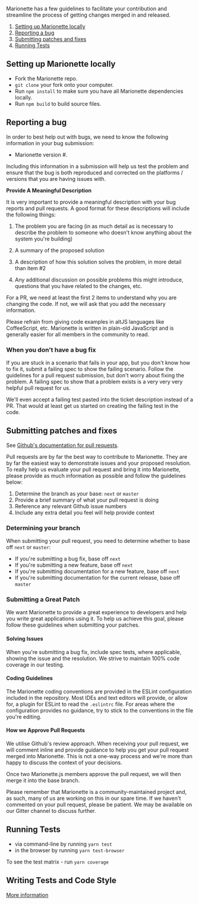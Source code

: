 Marionette has a few guidelines to facilitate your contribution and streamline
the process of getting changes merged in and released.

1. [Setting up Marionette locally](#setting-up-marionette-locally)
2. [Reporting a bug](#reporting-a-bug)
3. [Submitting patches and fixes](#submitting-patches-and-fixes)
4. [Running Tests](#running-tests)


## Setting up Marionette locally

* Fork the Marionette repo.
* `git clone` your fork onto your computer.
* Run `npm install` to make sure you have all Marionette dependencies locally.
* Run `npm build` to build source files.

## Reporting a bug

In order to best help out with bugs, we need to know the following information
in your bug submission:

* Marionette version #.

Including this information in a submission will help us test the problem and
ensure that the bug is both reproduced and corrected on the platforms /
versions that you are having issues with.

<a name="format-desc"></a>**Provide A Meaningful Description**

It is very important to provide a meaningful description with your bug reports
and pull requests. A good format for these descriptions will include the
following things:

1. The problem you are facing (in as much detail as is necessary to describe
the problem to someone who doesn't know anything about the system you're
building)

2. A summary of the proposed solution

3. A description of how this solution solves the problem, in more detail than
item #2

4. Any additional discussion on possible problems this might introduce,
questions that you have related to the changes, etc.

For a PR, we need at least the first 2 items to understand why you are changing
the code. If not, we will ask that you add the necessary information.

Please refrain from giving code examples in altJS languages like CoffeeScript,
etc. Marionette is written in plain-old JavaScript and is generally easier for all
members in the community to read.

### When you don't have a bug fix

If you are stuck in a scenario that fails in your app, but you don't know how to
fix it, submit a failing spec to show the failing scenario. Follow the
guidelines for a pull request submission, but don't worry about fixing the
problem. A failing spec to show that a problem exists is a very very very
helpful pull request for us.

We'll even accept a failing test pasted into the ticket description instead of a
PR. That would at least get us started on creating the failing test in the code.

## Submitting patches and fixes

See [Github's documentation for pull
requests](https://help.github.com/articles/using-pull-requests).

Pull requests are by far the best way to contribute to Marionette. They are by
far the easiest way to demonstrate issues and your proposed resolution. To
really help us evaluate your pull request and bring it into Marionette, please
provide as much information as possible and follow the guidelines below:

1. Determine the branch as your base: `next` or `master`
2. Provide a brief summary of what your pull request is doing
3. Reference any relevant Github issue numbers
4. Include any extra detail you feel will help provide context

### Determining your branch

When submitting your pull request, you need to determine whether to base off
`next` or `master`:

* If you're submitting a bug fix, base off `next`
* If you're submitting a new feature, base off `next`
* If you're submitting documentation for a new feature, base off `next`
* If you're submitting documentation for the current release, base off `master`

### Submitting a Great Patch

We want Marionette to provide a great experience to developers and help you
write great applications using it. To help us achieve this goal, please follow
these guidelines when submitting your patches.

#### Solving Issues

When you're submitting a bug fix, include spec tests, where applicable, showing
the issue and the resolution. We strive to maintain 100% code coverage in our
testing.

#### Coding Guidelines

The Marionette coding conventions are provided in the ESLint configuration
included in the repository. Most IDEs and text editors will provide, or allow
for, a plugin for ESLint to read the `.eslintrc` file.
For areas where the configuration provides no guidance, try to stick to the
conventions in the file you're editing.

#### How we Approve Pull Requests

We utilise Github's review approach. When receiving your pull request, we will
comment inline and provide guidance to help you get your pull request merged
into Marionette. This is not a one-way process and we're more than happy to
discuss the context of your decisions.

Once two Marionette.js members approve the pull request, we will then merge it
into the base branch.

Please remember that Marionette is a community-maintained project and, as such,
many of us are working on this in our spare time. If we haven't commented on
your pull request, please be patient. We may be available on our Gitter channel
to discuss further.

## Running Tests

* via command-line by running `yarn test`
* in the browser by running `yarn test-browser`

To see the test matrix - run `yarn coverage`

## Writing Tests and Code Style

[More information]('test/unit/README.md')

